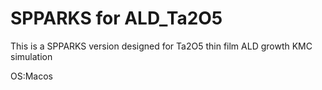 # SPPARKS for ALD_Ta2O5
 This is a SPPARKS version designed for Ta2O5 thin film ALD growth KMC simulation

 OS:Macos

